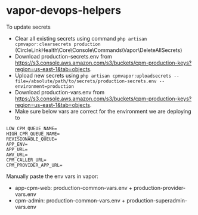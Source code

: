 # vapor-devops-helpers

To update secrets
- Clear all existing secrets using command `php artisan cpmvapor:clearsecrets production` (CircleLinkHealth\Core\Console\Commands\Vapor\DeleteAllSecrets)
- Download production-secrets.env from https://s3.console.aws.amazon.com/s3/buckets/cpm-production-keys?region=us-east-1&tab=objects.
- Upload new secrets using `php artisan cpmvapor:uploadsecrets --file=/absolute/path/to/secrets/production-secrets.env --environment=production`
- Download production-vars.env from https://s3.console.aws.amazon.com/s3/buckets/cpm-production-keys?region=us-east-1&tab=objects.
- Make sure below vars are correct for the environment we are deploying to
```
LOW_CPM_QUEUE_NAME=
HIGH_CPM_QUEUE_NAME=
REVISIONABLE_QUEUE=
APP_ENV=
APP_URL=
AWV_URL=
CPM_CALLER_URL=
CPM_PROVIDER_APP_URL=
```
Manually paste the env vars in vapor:
- app-cpm-web: production-common-vars.env + production-provider-vars.env
- cpm-admin: production-common-vars.env + production-superadmin-vars.env
